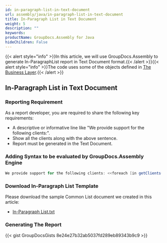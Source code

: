 ```yaml
---
id: in-paragraph-list-in-text-document
url: assembly/java/in-paragraph-list-in-text-document
title: In-Paragraph List in Text Document
weight: 5
description: ""
keywords: 
productName: GroupDocs.Assembly for Java
hideChildren: False
---
```

{{< alert style="info" >}}In this article, we will use GroupDocs.Assembly to generate In-ParagraphList report in Text Document format.{{< /alert >}}{{< alert style="info" >}}The code uses some of the objects defined in [The Business Layer](https://docs.groupdocs.com/assembly/java/the-business-layer/).{{< /alert >}}

## In-Paragraph List in Text Document

### Reporting Requirement

As a report developer, you are required to share the following key requirements:

*   A descriptive or informative line like "We provide support for the following clients:".
*   Show all the clients along with the above sentence.
*   Report must be generated in the Text Document.

### Adding Syntax to be evaluated by GroupDocs.Assembly Engine

```java
We provide support for the following clients: <<foreach [in getClients()]>><<[indexOf() != 0 ? ", " : ""]>><<[getName()]>><</foreach>>
```

### Download In-Paragraph List Template

Please download the sample Common List document we created in this article:

*   [In-Paragraph List.txt](https://github.com/groupdocs-assembly/GroupDocs.Assembly-for-Java/blob/master/Examples/GroupDocs.Assembly.Examples.Java/Data/Storage/Text%20Templates/In-Paragraph%20List.txt?raw=true)

### Generating The Report

{{< gist GroupDocsGists 8e24e27b32ab5037fd289eb89343b9c9 >}}



